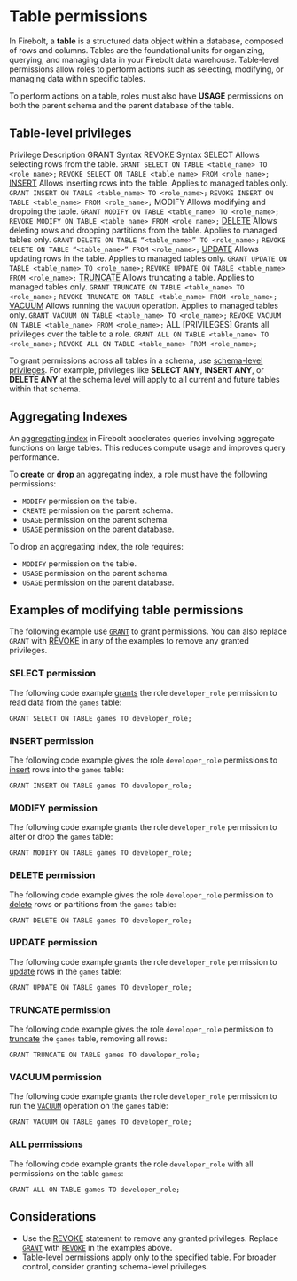 # [](#table-permissions)Table permissions

In Firebolt, a **table** is a structured data object within a database, composed of rows and columns. Tables are the foundational units for organizing, querying, and managing data in your Firebolt data warehouse. Table-level permissions allow roles to perform actions such as selecting, modifying, or managing data within specific tables.

To perform actions on a table, roles must also have **USAGE** permissions on both the parent schema and the parent database of the table.

## [](#table-level-privileges)Table-level privileges

Privilege Description GRANT Syntax REVOKE Syntax SELECT Allows selecting rows from the table. `GRANT SELECT ON TABLE <table_name> TO <role_name>;` `REVOKE SELECT ON TABLE <table_name> FROM <role_name>;` [INSERT](/sql_reference/commands/data-management/insert.html) Allows inserting rows into the table. Applies to managed tables only. `GRANT INSERT ON TABLE <table_name> TO <role_name>;` `REVOKE INSERT ON TABLE <table_name> FROM <role_name>;` MODIFY Allows modifying and dropping the table. `GRANT MODIFY ON TABLE <table_name> TO <role_name>;` `REVOKE MODIFY ON TABLE <table_name> FROM <role_name>;` [DELETE](/sql_reference/commands/data-management/delete.html) Allows deleting rows and dropping partitions from the table. Applies to managed tables only. `GRANT DELETE ON TABLE “<table_name>” TO <role_name>;` `REVOKE DELETE ON TABLE “<table_name>” FROM <role_name>;` [UPDATE](/sql_reference/commands/data-management/update.html) Allows updating rows in the table. Applies to managed tables only. `GRANT UPDATE ON TABLE <table_name> TO <role_name>;` `REVOKE UPDATE ON TABLE <table_name> FROM <role_name>;` [TRUNCATE](/sql_reference/commands/data-management/truncate-table.html) Allows truncating a table. Applies to managed tables only. `GRANT TRUNCATE ON TABLE <table_name> TO <role_name>;` `REVOKE TRUNCATE ON TABLE <table_name> FROM <role_name>;` [VACUUM](/sql_reference/commands/data-management/vacuum.html) Allows running the `VACUUM` operation. Applies to managed tables only. `GRANT VACUUM ON TABLE <table_name> TO <role_name>;` `REVOKE VACUUM ON TABLE <table_name> FROM <role_name>;` ALL \[PRIVILEGES] Grants all privileges over the table to a role. `GRANT ALL ON TABLE <table_name> TO <role_name>;` `REVOKE ALL ON TABLE <table_name> FROM <role_name>;`

To grant permissions across all tables in a schema, use [schema-level privileges](/Overview/Security/Role-Based%20Access%20Control/database-permissions/schema-permissions.html). For example, privileges like **SELECT ANY**, **INSERT ANY**, or **DELETE ANY** at the schema level will apply to all current and future tables within that schema.

## [](#aggregating-indexes)Aggregating Indexes

An [aggregating index](/Overview/indexes/aggregating-index.html) in Firebolt accelerates queries involving aggregate functions on large tables. This reduces compute usage and improves query performance.

To **create** or **drop** an aggregating index, a role must have the following permissions:

- `MODIFY` permission on the table.
- `CREATE` permission on the parent schema.
- `USAGE` permission on the parent schema.
- `USAGE` permission on the parent database.

To drop an aggregating index, the role requires:

- `MODIFY` permission on the table.
- `USAGE` permission on the parent schema.
- `USAGE` permission on the parent database.

## [](#examples-of-modifying-table-permissions)Examples of modifying table permissions

The following example use [`GRANT`](/sql_reference/commands/access-control/grant.html) to grant permissions. You can also replace `GRANT` with [REVOKE](/sql_reference/commands/access-control/revoke.html) in any of the examples to remove any granted privileges.

### [](#select-permission)SELECT permission

The following code example [grants](/sql_reference/commands/access-control/grant.html) the role `developer_role` permission to read data from the `games` table:

```
GRANT SELECT ON TABLE games TO developer_role;
```

### [](#insert-permission)INSERT permission

The following code example gives the role `developer_role` permissions to [insert](/sql_reference/commands/data-management/insert.html) rows into the `games` table:

```
GRANT INSERT ON TABLE games TO developer_role;
```

### [](#modify-permission)MODIFY permission

The following code example grants the role `developer_role` permission to alter or drop the `games` table:

```
GRANT MODIFY ON TABLE games TO developer_role;
```

### [](#delete-permission)DELETE permission

The following code example gives the role `developer_role` permission to [delete](/sql_reference/commands/data-management/delete.html) rows or partitions from the `games` table:

```
GRANT DELETE ON TABLE games TO developer_role;
```

### [](#update-permission)UPDATE permission

The following code example grants the role `developer_role` permission to [update](/sql_reference/commands/data-management/update.html) rows in the `games` table:

```
GRANT UPDATE ON TABLE games TO developer_role;
```

### [](#truncate-permission)TRUNCATE permission

The following code example gives the role `developer_role` permission to [truncate](/sql_reference/commands/data-management/truncate-table.html) the `games` table, removing all rows:

```
GRANT TRUNCATE ON TABLE games TO developer_role;
```

### [](#vacuum-permission)VACUUM permission

The following code example grants the role `developer_role` permission to run the [`VACUUM`](/sql_reference/commands/data-management/vacuum.html) operation on the `games` table:

```
GRANT VACUUM ON TABLE games TO developer_role;
```

### [](#all-permissions)ALL permissions

The following code example grants the role `developer_role` with all permissions on the table `games`:

```
GRANT ALL ON TABLE games TO developer_role;
```

## [](#considerations)Considerations

- Use the [REVOKE](/sql_reference/commands/access-control/revoke.html) statement to remove any granted privileges. Replace [`GRANT`](/sql_reference/commands/access-control/grant.html) with [`REVOKE`](/sql_reference/commands/access-control/revoke.html) in the examples above.
- Table-level permissions apply only to the specified table. For broader control, consider granting schema-level privileges.